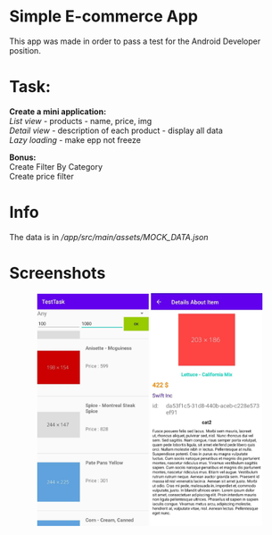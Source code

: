 # Simple E-commerce App

This app was made in order to pass a test for the Android Developer position.

# Task:
<b>Create a mini application:</b><br>
<i>List view</i> - products - name, price, img<br>
<i>Detail view</i> - description of each product - display all data<br>
<i>Lazy loading</i> - make epp not freeze<br>

<b>Bonus:</b><br>
Create Filter By Category<br>
Create price filter

# Info
The data is in <i>/app/src/main/assets/MOCK_DATA.json</i> 

# Screenshots

<p align="center">
  <img src="https://github.com/Naramig/Simple_E-commerce_App/blob/master/photo5440847880786128337.jpg" width="200" title="hover text">
  <img src="https://github.com/Naramig/Simple_E-commerce_App/blob/master/photo5440847880786128338.jpg" width="200" alt="accessibility text">
</p>
